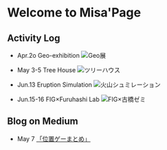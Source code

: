 # Welcome to Misa'Page
## Activity Log
* Apr.2o Geo-exhibition
![Geo展](https://scontent-nrt1-1.xx.fbcdn.net/v/t1.0-9/30743391_10210409503865553_5862409486051835904_n.jpg?_nc_cat=0&oh=2a3e7d5958747b3faab647a80aeded32&oe=5B7D1E0D)


* May 3-5 Tree House
![ツリーハウス](https://scontent-nrt1-1.xx.fbcdn.net/v/t1.0-9/31543877_2033531720009122_62424824206589952_n.jpg?_nc_cat=0&oh=d7af49038ab154e74c0d2b3bb1794e2e&oe=5BB9A267)


* Jun.13 Eruption Simulation
![火山シュミレーション](https://scontent-nrt1-1.xx.fbcdn.net/v/t1.0-9/35553370_2052581425061467_5958409255022231552_o.jpg?_nc_cat=0&oh=bf326cb99359c167b6d5418dece50613&oe=5BA440DD)


* Jun.15-16 FIG×Furuhashi Lab
![FIG×古橋ゼミ](https://scontent-nrt1-1.xx.fbcdn.net/v/t1.0-9/35418252_1156577474480053_5095306645991325696_n.jpg?_nc_cat=0&oh=dc2838f0a22bd15ff53c5aa0f72c7c7e&oe=5BA04732)



## Blog on Medium
* May 7 [「位置ゲーまとめ」](https://medium.com/furuhashilab/%E3%81%A9%E3%82%93%E3%81%AA%E4%BD%8D%E7%BD%AE%E6%83%85%E5%A0%B1%E3%82%B2%E3%83%BC%E3%83%A0%E3%81%8C%E3%81%82%E3%82%8B%E3%81%AE-f192485550a9)


